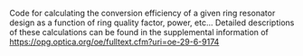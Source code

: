 Code for calculating the conversion efficiency of a given ring resonator design as a function of ring quality factor, power, etc...
Detailed descriptions of these calculations can be found in the supplemental information of https://opg.optica.org/oe/fulltext.cfm?uri=oe-29-6-9174
